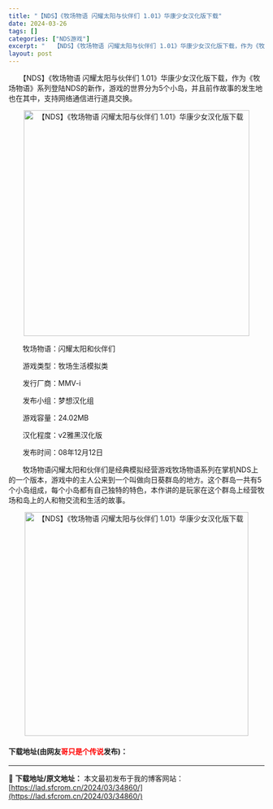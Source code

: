 ```yaml
---
title: "【NDS】《牧场物语 闪耀太阳与伙伴们 1.01》华康少女汉化版下载"
date: 2024-03-26
tags: []
categories: ["NDS游戏"]
excerpt: "　　【NDS】《牧场物语 闪耀太阳与伙伴们 1.01》华康少女汉化版下载，作为《牧场物语》系列登陆NDS的新作，游戏的世界分为5个小岛，并且前作故事的发生地也在其中，支持网络通信进行道具交换。 　　牧场物语：闪耀太阳和伙伴们 　　游戏类型：牧场生活模拟类 　　发行厂商：MMV-i 　　发布小组：梦想&hellip;"
layout: post
---
```


 <p>　　【NDS】《牧场物语 闪耀太阳与伙伴们 1.01》华康少女汉化版下载，作为《牧场物语》系列登陆NDS的新作，游戏的世界分为5个小岛，并且前作故事的发生地也在其中，支持网络通信进行道具交换。</p> <p align="center"><img align="" border="0" src="https://lad.sfcrom.cn/wp-content/uploads/2024/03/20240326_66022c89daf15.jpg" width="444" alt="【NDS】《牧场物语 闪耀太阳与伙伴们 1.01》华康少女汉化版下载" /></p> <p>　　牧场物语：闪耀太阳和伙伴们</p> <p>　　游戏类型：牧场生活模拟类</p> <p>　　发行厂商：MMV-i</p> <p>　　发布小组：梦想汉化组</p> <p>　　游戏容量：24.02MB</p> <p>　　汉化程度：v2雅黑汉化版</p> <p>　　发布时间：08年12月12日</p> <p>　　牧场物语闪耀太阳和伙伴们是经典模拟经营游戏牧场物语系列在掌机NDS上的一个版本，游戏中的主人公来到一个叫做向日葵群岛的地方。这个群岛一共有5个小岛组成，每个小岛都有自己独特的特色，本作讲的是玩家在这个群岛上经营牧场和岛上的人和物交流和生活的故事。</p> <p align="center"><img align="" border="0" src="https://lad.sfcrom.cn/wp-content/uploads/2024/03/20240326_66022c8a3cf2c.jpg" width="440" alt="【NDS】《牧场物语 闪耀太阳与伙伴们 1.01》华康少女汉化版下载" /></p> <p><h4>下载地址(由网友<font color="red">哥只是个传说</font>发布)：</h4></p> 

---
📖 **下载地址/原文地址：** 本文最初发布于我的博客网站：[https://lad.sfcrom.cn/2024/03/34860/](https://lad.sfcrom.cn/2024/03/34860/)
